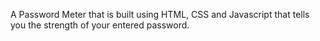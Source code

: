 A Password Meter that is built using HTML, CSS and Javascript that tells you the strength of your entered password.
